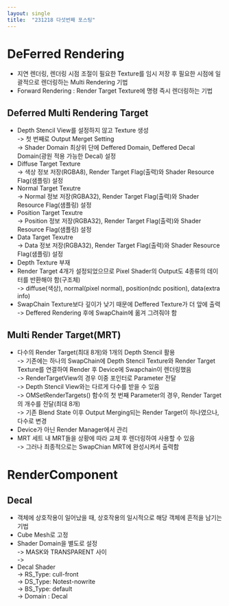 ```yaml
---
layout: single
title:  "231218 다섯번째 포스팅"
---
```

# DeFerred Rendering
* 지연 렌더링, 렌더링 시점 조절이 필요한 Texture를 임시 저장 후 필요한 시점에 일괄적으로 렌더링하는 Multi Rendering 기법<br>
* Forward Rendering : Render Target Texture에 명령 즉시 렌더링하는 기법<br>

## Deferred Multi Rendering Target
* Depth Stencil View를 설정하지 않고 Texture 생성 <br>
-> 첫 번째로 Output Merget Setting <br>
-> Shader Domain 최상위 단에 Deffered Domain, Deffered Decal Domain(광원 적용 가능한 Decal) 설정 <br> 
* Diffuse Target Texture <br>
-> 색상 정보 저장(RGBA8), Render Target Flag(출력)와 Shader Resource Flag(샘플링) 설정 <br>
* Normal Target Texutre <br>
-> Normal 정보 저장(RGBA32), Render Target Flag(출력)와 Shader Resource Flag(샘플링) 설정 <br>
* Position Target Texutre <br>
-> Position 정보 저장(RGBA32), Render Target Flag(출력)와 Shader Resource Flag(샘플링) 설정 <br>
* Data Target Texutre <br>
-> Data 정보 저장(RGBA32), Render Target Flag(출력)와 Shader Resource Flag(샘플링) 설정 <br>
* Depth Texture 부재 <br>
* Render Target 4개가 설정되었으므로 Pixel Shader의 Output도 4종류의 데이터를 반환해야 함(구조체)  <br>
-> diffuse(색상), normal(pixel normal), position(ndc position), data(extra info) <br>
* SwapChain Texture보다 깊이가 낮기 때문에 Deffered Texture가 더 앞에 출력 <br>
-> Deffered Rendering 후에 SwapChain에 옮겨 그려줘야 함 <br>

## Multi Render Target(MRT)
* 다수의 Render Target(최대 8개)와 1개의 Depth Stencil 활용 <br>
-> 기존에는 하나의 SwapChain에 Depth Stencil Texture와 Render Target Texture를 연결하여 Render 후 Device에 Swapchain이 렌더링했음 <br>
-> RenderTargetView의 경우 이중 포인터로 Parameter 전달 <br>
-> Depth Stencil View와는 다르게 다수를 받을 수 있음 <br>
-> OMSetRenderTargets() 함수의 첫 번째 Parameter의 경우, Render Target의 개수를 전달(최대 8개) <br>
-> 기존 Blend State 이후 Output Merging되는 Render Target이 하나였으나, 다수로 변경 <br>
* Device가 아닌 Render Manager에서 관리 <br>
* MRT 세트 내 MRT들을 상황에 따라 교체 후 렌더링하여 사용할 수 있음 <br>
-> 그러나 최종적으로는 SwapChian MRT에 완성시켜서 출력함 <br>

# RenderComponent
## Decal
* 객체에 상호작용이 일어났을 때, 상호작용의 일시적으로 해당 객체에 흔적을 남기는 기법
* Cube Mesh로 고정 <br>
* Shader Domain을 별도로 설정<br>
-> MASK와 TRANSPARENT 사이<br>
-> <br>
* Decal Shader<br>
-> RS_Type: cull-front <br>
-> DS_Type: Notest-nowrite <br>
-> BS_Type: default <br>
-> Domain : Decal <br>
